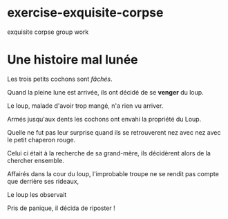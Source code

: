 # exercise-exquisite-corpse
exquisite corpse group work 
# Une histoire mal lunée

Les trois petits cochons sont *fâchés*.

Quand la pleine lune est arrivée, ils ont décidé de se **venger** du loup.

Le loup, malade d'avoir trop mangé, n'a rien vu arriver.

Armés jusqu'aux dents les cochons ont envahi la propriété du Loup.

Quelle ne fut pas leur surprise quand ils se retrouverent nez avec nez avec le petit chaperon rouge.

Celui ci était à la recherche de sa grand-mère, ils décidèrent alors de la chercher ensemble. 

Affairés dans la cour du loup, l'improbable troupe ne se rendit pas compte que derrière ses rideaux,

Le loup les observait

Pris de panique, il décida de riposter !